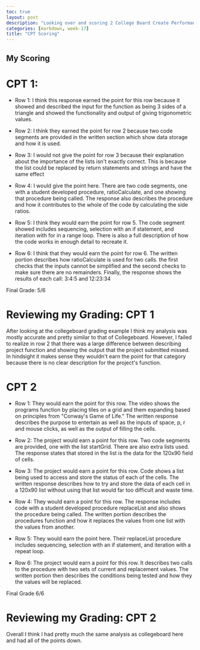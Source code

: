 ```yaml
---
toc: true
layout: post
description: "Looking over and scoring 2 College Board Create Performance Tasks"
categories: [markdown, week-17]
title: "CPT Scoring"
---
```


## My Scoring

# CPT 1:

* Row 1: I think this response earned the point for this row because it showed and described the input for the function as being 3 sides of a triangle and showed the functionality and output of giving trigonometric values.

* Row 2: I think they earned the point for row 2 because two code segments are provided in the written section which show data storage and how it is used.

* Row 3: I would not give the point for row 3 because their explanation about the importance of the lists isn't exactly correct. This is because the list could be replaced by return statements and strings and have the same effect

* Row 4: I would give the point here. There are two code segments, one with a student developed procedure, ratioCalculate, and one showing that procedure being called. The response also describes the procedure and how it contributes to the whole of the code by calculating the side ratios.

* Row 5: I think they would earn the point for row 5. The code segment showed includes sequencing, selection with an if statement, and iteration with for in a range loop. There is also a full description of how the code works in enough detail to recreate it.

* Row 6: I think that they would earn the point for row 6. The written portion describes how ratioCalculate is used for two calls. the first checks that the inputs cannot be simplified and the second checks to make sure there are no remainders. Finally, the response shows the results of each call: 3:4:5 and 12:23:34

Final Grade: 5/6

# Reviewing my Grading: CPT 1

After looking at the collegeboard grading example I think my analysis was mostly accurate and pretty similar to that of Collegeboard. However, I failed to realize in row 2 that there was a large difference between describing project function and showing the output that the project submitted missed. In hindsight it makes sense they wouldn't earn the point for that category because there is no clear description for the project's function.

# CPT 2

* Row 1: They would earn the point for this row. The video shows the programs function by placing tiles on a grid and them expanding based on principles from "Conway's Game of Life." The written response describes the purpose to entertain as well as the inputs of space, p, r and mouse clicks, as well as the output of filling the cells.

* Row 2: The project would earn a point for this row. Two code segments are provided, one with the list startGrid. There are also extra lists used. The response states that stored in the list is the data for the 120x90 field of cells.

* Row 3: The project would earn a point for this row. Code shows a list being used to access and store the status of each of the cells. The written response describes how to try and store the data of each cell in a 120x90 list without using that list would far too difficult and waste time.

* Row 4: They would earn a point for this row. The response includes code with a student developed procedure replaceList and also shows the procedure being called. The written portion describes the procedures function and how it replaces the values from one list with the values from another.

* Row 5: They would earn the point here. Their replaceList procedure includes sequencing, selection with an if statement, and iteration with a repeat loop.

* Row 6: The project would earn a point for this row. It describes two calls to the procedure with two sets of current and replacement values. The written portion then describes the conditions being tested and how they the values will be replaced.

Final Grade 6/6

# Reviewing my Grading: CPT 2

Overall I think I had pretty much the same analysis as collegeboard here and had all of the points down.